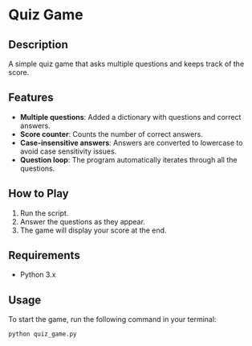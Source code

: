 # Quiz Game

## Description

A simple quiz game that asks multiple questions and keeps track of the score.

## Features

- **Multiple questions**: Added a dictionary with questions and correct answers.
- **Score counter**: Counts the number of correct answers.
- **Case-insensitive answers**: Answers are converted to lowercase to avoid case sensitivity issues.
- **Question loop**: The program automatically iterates through all the questions.

## How to Play

1. Run the script.
2. Answer the questions as they appear.
3. The game will display your score at the end.

## Requirements

- Python 3.x

## Usage

To start the game, run the following command in your terminal:

```sh
python quiz_game.py